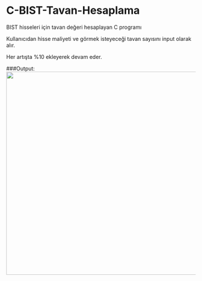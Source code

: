 # C-BIST-Tavan-Hesaplama
BIST hisseleri için tavan değeri hesaplayan C programı

Kullanıcıdan hisse maliyeti ve görmek isteyeceği tavan sayısını input olarak alır.

Her artışta %10 ekleyerek devam eder.

###Output:
<img src="https://media.giphy.com/media/v1.Y2lkPTc5MGI3NjExdjA0bDJqeXk5ZnVybjVyZW9sdmswc3ZmY3Bib2lkNG9tOGsyOHpteiZlcD12MV9pbnRlcm5hbF9naWZfYnlfaWQmY3Q9Zw/FD6OBgPaQmsRou2wdJ/source.gif" width="540" />
